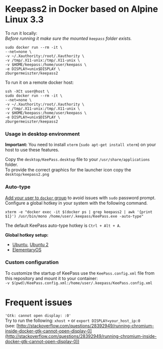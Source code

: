 # Keepass2 in Docker based on Alpine Linux 3.3

To run it locally:  
*Before running it make sure the mounted `keepass` folder exists.*  
```
sudo docker run --rm -it \
--net=none \
-v ~/.Xauthority:/root/.Xauthority \
-v /tmp/.X11-unix:/tmp/.X11-unix \
-v $HOME/keepass:/home/user/keepass \
-e DISPLAY=unix$DISPLAY \
zburgermeiszter/keepass2
```

To run it on a remote docker host:  
```
ssh -XCt user@host \
sudo docker run --rm -it \
--net=none \
-v ~/.Xauthority:/root/.Xauthority \
-v /tmp/.X11-unix:/tmp/.X11-unix \
-v $HOME/keepass:/home/user/keepass \
-e DISPLAY=unix$DISPLAY \
zburgermeiszter/keepass2
```

### Usage in desktop environment

**Important:** You need to install  `xterm` (`sudo apt-get install xterm`) on your host to use these features. 

Copy the `desktop/KeePass.desktop` file to your `/usr/share/applications` folder.  
To provide the correct graphics for the launcher icon copy the `desktop/keepass2.png`

### Auto-type  
[Add your user to `docker` group](https://docs.docker.com/engine/installation/linux/ubuntulinux/#create-a-docker-group) to avoid issues with `sudo` password prompt.  
Configure a global hotkey in your system with the following command.  
```
xterm -e "docker exec -it $(docker ps | grep keepass2 | awk '{print $1}') /usr/bin/mono /home/user/.keepass/KeePass.exe -auto-type"
```  
The default KeePass auto-type hotkey is `Ctrl + Alt + A`.

**Global hotkey setup:**  
  - [Ubuntu](https://wiki.ubuntu.com/Keybindings), [Ubuntu 2](http://www.howtogeek.com/howto/ubuntu/assign-custom-shortcut-keys-on-ubuntu-linux/)  
  - [ElementaryOS](http://blog.elementary.io/post/119612714681/custom-keyboard-shortcuts-are-here)
  
### Custom configuration  
To customize the startup of KeePass use the `KeePass.config.xml` file from this repository and mount it to your
 container:  
```-v $(pwd)/KeePass.config.xml:/home/user/.keepass/KeePass.config.xml```

# Frequent issues
`'Gtk: cannot open display: :0'`  
Try to run the following: `xhost +` or `export DISPLAY=your_host_ip:0`  
(see: [http://stackoverflow.com/questions/28392949/running-chromium-inside-docker-gtk-cannot-open-display-0](http://stackoverflow.com/questions/28392949/running-chromium-inside-docker-gtk-cannot-open-display-0))

